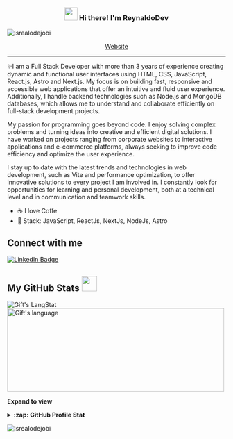 <!-- Heading -->
<h3 align="center"><img src = "https://raw.githubusercontent.com/MartinHeinz/MartinHeinz/master/wave.gif" width = 30px> Hi there! I'm ReynaldoDev</h3>

<!-- Profile Views -->

<p align="left"> <img src="https://komarev.com/ghpvc/?username=Rmoreno3&label=Profile%20views&color=0e75b6&style=flat" alt="isrealodejobi" />
</p>

<p align="center">
  <a href="https://portfolio-2024-rmoreno3s-projects.vercel.app/">Website</a>
</p>

 <!-- About section -->

---
✨I am a Full Stack Developer with more than 3 years of experience creating dynamic and functional user interfaces using HTML, CSS, JavaScript, React.js, Astro and Next.js. My focus is on building fast, responsive and accessible web applications that offer an intuitive and fluid user experience. Additionally, I handle backend technologies such as Node.js and MongoDB databases, which allows me to understand and collaborate efficiently on full-stack development projects.

My passion for programming goes beyond code. I enjoy solving complex problems and turning ideas into creative and efficient digital solutions. I have worked on projects ranging from corporate websites to interactive applications and e-commerce platforms, always seeking to improve code efficiency and optimize the user experience.

I stay up to date with the latest trends and technologies in web development, such as Vite and performance optimization, to offer innovative solutions to every project I am involved in. I constantly look for opportunities for learning and personal development, both at a technical level and in communication and teamwork skills.


- ☕ I love Coffe
- 🚀 Stack: JavaScript, ReactJs, NextJs, NodeJs, Astro
<!-- About section: END -->


<!-- Conecct section -->

<h2>Connect with me </h3>
    <p>
        <a href="https://www.linkedin.com/in/reynaldodev/"><img src="https://img.shields.io/badge/Reynaldodev%20-blue?style=plastic&amp;labelColor=blue&amp;logo=LinkedIn&amp;link=https://linkedin.com/in/reynaldodev/" alt="LinkedIn Badge"></a>
   </p>

 <!-- Conecct section: END -->
 
  <!-- GitHub section -->

 ##  My GitHub Stats <img src = "https://i.pinimg.com/originals/65/c4/f4/65c4f452571be1261e9c623f7da488ac.gif" width = 35px> 
 
 <div>
   <img align="center" src="https://github-readme-streak-stats.herokuapp.com/?user=Rmoreno3" alt="Gift's LangStat" />
  <img align="center" src="https://github-readme-stats.vercel.app/api/top-langs?username=Rmoreno3&langs_count=10&show_icons=true&locale=en&layout=compact&theme=light" alt="Gift's language" height="192px"  width="500px"/>
</div>

**Expand to view**
<details>
  <summary><b>:zap: GitHub Profile Stat</b></summary>
  <img src="https://github-readme-stats.anuraghazra1.vercel.app/api?username=Rmoreno3&show_icons=true" />
</details>
<!-- GitHub section: END -->

<!-- Profile Views -->

<p align="left"> <img src="https://komarev.com/ghpvc/?username=Rmoreno3" alt="isrealodejobi" />
</p>

<!-- THE END -->


<!--
**lauragift21/lauragift21** is a ✨ _special_ ✨ repository because its `README.md` (this file) appears on your GitHub profile.

Here are some ideas to get you started:

- 🔭 I’m currently working on ...
- 🌱 I’m currently learning ...
- 👯 I’m looking to collaborate on ...
- 🤔 I’m looking for help with ...
- 💬 Ask me about ...
- 📫 How to reach me: ...
- 😄 Pronouns: ...
- ⚡ Fun fact: ...
-->